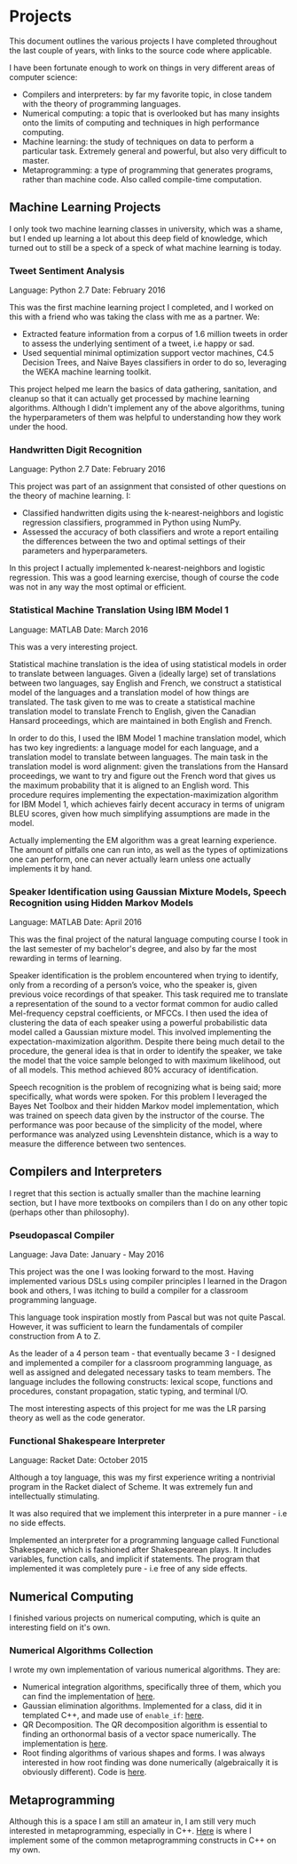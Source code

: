 # Projects

This document outlines the various projects I have completed throughout the last
couple of years, with links to the source code where applicable.

I have been fortunate enough to work on things in very different areas of computer
science:

* Compilers and interpreters: by far my favorite topic, in close tandem with
the theory of programming languages.
* Numerical computing: a topic that is overlooked but has many insights onto the
limits of computing and techniques in high performance computing.
* Machine learning: the study of techniques on data to perform a particular task.
Extremely general and powerful, but also very difficult to master.
* Metaprogramming: a type of programming that generates programs, rather than
machine code. Also called compile-time computation.

## Machine Learning Projects

I only took two machine learning classes in university, which was a shame, but I
ended up learning a lot about this deep field of knowledge, which turned out to
still be a speck of a speck of what machine learning is today.

### Tweet Sentiment Analysis

Language: Python 2.7
Date: February 2016

This was the first machine learning project I completed, and I worked on this with
a friend who was taking the class with me as a partner. We:

* Extracted feature information from a corpus of 1.6 million tweets in order to
assess the underlying sentiment of a tweet, i.e happy or sad. 
* Used sequential minimal optimization support vector machines, C4.5 Decision Trees, 
and Naive Bayes classifiers in order to do so, leveraging the WEKA machine 
learning toolkit.

This project helped me learn the basics of data gathering, sanitation, and cleanup
so that it can actually get processed by machine learning algorithms. Although I
didn't implement any of the above algorithms, tuning the hyperparameters of them
was helpful to understanding how they work under the hood.

### Handwritten Digit Recognition

Language: Python 2.7
Date: February 2016

This project was part of an assignment that consisted of other questions on the
theory of machine learning. I:

* Classified handwritten digits using the k-nearest-neighbors and logistic 
regression classifiers, programmed in Python using NumPy. 
* Assessed the accuracy of both classifiers and wrote a report entailing 
the differences between the two and optimal settings of their parameters 
and hyperparameters.

In this project I actually implemented k-nearest-neighbors and logistic regression.
This was a good learning exercise, though of course the code was not in any
way the most optimal or efficient.

### Statistical Machine Translation Using IBM Model 1

Language: MATLAB
Date: March 2016

This was a very interesting project.

Statistical machine translation is the idea of using statistical models 
in order to translate between languages. Given a (ideally large) set of
translations between two languages, say English and French, we construct 
a statistical model of the languages and a translation model of how 
things are translated. The task given to me was to create a statistical 
machine translation model to translate French to English, given the 
Canadian Hansard proceedings, which are maintained in both English and French.

In order to do this, I used the IBM Model 1 machine translation model, 
which has two key ingredients: a language model for each language, and a 
translation model to translate between languages. The main task in the 
translation model is word alignment: given the translations from the 
Hansard proceedings, we want to try and figure out the French word that 
gives us the maximum probability that it is aligned to an English word. 
This procedure requires implementing the expectation-maximization algorithm 
for IBM Model 1, which achieves fairly decent accuracy in terms of unigram 
BLEU scores, given how much simplifying assumptions are made in the model.

Actually implementing the EM algorithm was a great learning experience. The
amount of pitfalls one can run into, as well as the types of optimizations one
can perform, one can never actually learn unless one actually implements it
by hand.

### Speaker Identification using Gaussian Mixture Models, Speech Recognition using Hidden Markov Models

Language: MATLAB
Date: April 2016

This was the final project of the natural language computing course I took
in the last semester of my bachelor's degree, and also by far the most
rewarding in terms of learning.

Speaker identification is the problem encountered when trying to identify, 
only from a recording of a person’s voice, who the speaker is, given 
previous voice recordings of that speaker. This task required me to 
translate a representation of the sound to a vector format common for 
audio called Mel-frequency cepstral coefficients, or MFCCs. I then used 
the idea of clustering the data of each speaker using a powerful probabilistic 
data model called a Gaussian mixture model. This involved implementing the 
expectation-maximization algorithm. Despite there being much detail to the 
procedure, the general idea is that in order to identify the speaker, 
we take the model that the voice sample belonged to with maximum likelihood, 
out of all models. This method achieved 80% accuracy of identification.

Speech recognition is the problem of recognizing what is being said; 
more specifically, what words were spoken. For this problem I leveraged 
the Bayes Net Toolbox and their hidden Markov model implementation, which 
was trained on speech data given by the instructor of the course. The performance 
was poor because of the simplicity of the model, where performance was analyzed 
using Levenshtein distance, which is a way to measure the difference between two sentences.

## Compilers and Interpreters

I regret that this section is actually smaller than the machine learning section,
but I have more textbooks on compilers than I do on any other topic (perhaps other
than philosophy).

### Pseudopascal Compiler

Language: Java
Date: January - May 2016

This project was the one I was looking forward to the most. Having implemented various
DSLs using compiler principles I learned in the Dragon book and others, I was itching to
build a compiler for a classroom programming language.

This language took inspiration mostly from Pascal but was not quite Pascal. However, it
was sufficient to learn the fundamentals of compiler construction from A to Z.

As the leader of a 4 person team - that eventually became 3 - I designed and implemented 
a compiler for a classroom programming language, as well as assigned and delegated necessary 
tasks to team members. The language includes the following constructs: 
lexical scope, functions and procedures, constant propagation, static typing, and terminal I/O. 

The most interesting aspects of this project for me was the LR parsing theory as well
as the code generator.

### Functional Shakespeare Interpreter

Language: Racket
Date: October 2015

Although a toy language, this was my first experience writing a nontrivial program in
the Racket dialect of Scheme. It was extremely fun and intellectually stimulating.

It was also required that we implement this interpreter in a pure manner - i.e no
side effects.

Implemented an interpreter for a programming language called Functional Shakespeare, 
which is fashioned after Shakespearean plays. It includes variables, function calls, 
and implicit if statements. The program that implemented it was completely pure - i.e free of any side effects.

## Numerical Computing

I finished various projects on numerical computing, which is quite an interesting field
on it's own.

### Numerical Algorithms Collection

I wrote my own implementation of various numerical algorithms. They are:

* Numerical integration algorithms, specifically three of them, which you can find
the implementation of [here](https://github.com/makramkd/numerical-integration).
* Gaussian elimination algorithms. Implemented for a class, did it in templated C++,
and made use of `enable_if`: [here](https://github.com/makramkd/gaussian-elimination).
* QR Decomposition. The QR decomposition algorithm is essential to finding an orthonormal
basis of a vector space numerically. The implementation is [here](https://github.com/makramkd/qr-decomposition).
* Root finding algorithms of various shapes and forms. I was always interested in how
root finding was done numerically (algebraically it is obviously different). Code is [here](https://github.com/makramkd/root-finding).

## Metaprogramming

Although this is a space I am still an amateur in, I am still very much interested in
metaprogramming, especially in C++. [Here](https://github.com/makramkd/metaprogramming-cpp) is
where I implement some of the common metaprogramming constructs in C++ on my own.

